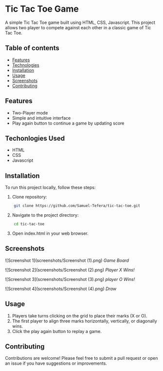 # Tic Tac Toe Game

A simple Tic Tac Toe game built using HTML, CSS, Javascript. This project allows two player to compete against each other in a classic game of Tic Tac Toe.

## Table of contents

- [Features](#features)
- [Technologies](#techonlogies-used)
- [Installation](#installation)
- [Usage](#usage)
- [Screenshots](#screenshots)
- [Contributing](#contributing)

## Features

- Two-Player mode
- Simple and intuitive interface
- Play again button to continue a game by updating score

## Techonlogies Used

- HTML
- CSS
- Javascript

## Installation

To run this project locally, follow these steps:
1. Clone repository:

```bash
    git clone https://github.com/Samuel-Tefera/tic-tac-toe.git
```

2. Navigate to the project directory:

```bash
    cd tic-tac-toe
```

3. Open index.html in your web browser.

## Screenshots

![Screenshot 1](screenshots/Screenshot (1).png)
*Game Board*

![Screenshot 2](screenshots/Screenshot (2).png)
*Player X Wins!*

![Screenshot 3](screenshots/Screenshot (3).png)
*player O Wins!*

![Screenshot 4](screenshots/Screenshot (4).png)
*Draw*

## Usage

1. Players take turns clicking on the grid to place their marks (X or O).
2. The first player to align three marks horizontally, vertically, or diagonally wins.
3. Click the play again button to replay a game.

## Contributing

Contributions are welcome! Please feel free to submit a pull request or open an issue if you have suggestions or improvements.
